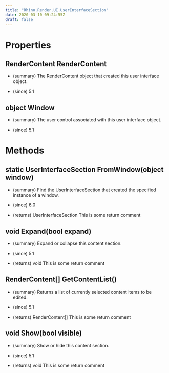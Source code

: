 ```yaml
---
title: "Rhino.Render.UI.UserInterfaceSection"
date: 2020-03-10 09:24:55Z
draft: false
---
```


# Properties
## RenderContent RenderContent
- (summary) 
     The RenderContent object that created this user interface object.
     
- (since) 5.1
## object Window
- (summary) 
     The user control associated with this user interface object.
     
- (since) 5.1
# Methods
## static UserInterfaceSection FromWindow(object window)
- (summary) 
     Find the UserInterfaceSection that created the specified instance of a
     window.
     
- (since) 6.0
- (returns) UserInterfaceSection This is some return comment
## void Expand(bool expand)
- (summary) 
     Expand or collapse this content section.
     
- (since) 5.1
- (returns) void This is some return comment
## RenderContent[] GetContentList()
- (summary) 
     Returns a list of currently selected content items to be edited.
     
- (since) 5.1
- (returns) RenderContent[] This is some return comment
## void Show(bool visible)
- (summary) 
     Show or hide this content section.
     
- (since) 5.1
- (returns) void This is some return comment
